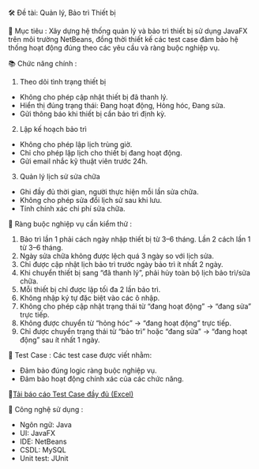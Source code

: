 🛠️ Đề tài: Quản lý, Bảo trì Thiết bị

🎯 Mục tiêu :
Xây dựng hệ thống quản lý và bảo trì thiết bị sử dụng JavaFX trên môi trường NetBeans, đồng thời thiết kế các test case đảm bảo hệ thống hoạt động đúng theo các yêu cầu và ràng buộc nghiệp vụ.

📚 Chức năng chính :
1. Theo dõi tình trạng thiết bị
+ Không cho phép cập nhật thiết bị đã thanh lý.
+ Hiển thị đúng trạng thái: Đang hoạt động, Hỏng hóc, Đang sửa.
+ Gửi thông báo khi thiết bị cần bảo trì định kỳ.
2. Lập kế hoạch bảo trì
+ Không cho phép lập lịch trùng giờ.
+ Chỉ cho phép lập lịch cho thiết bị đang hoạt động.
+ Gửi email nhắc kỹ thuật viên trước 24h.
3. Quản lý lịch sử sửa chữa
+ Ghi đầy đủ thời gian, người thực hiện mỗi lần sửa chữa.
+ Không cho phép sửa đổi lịch sử sau khi lưu.
+ Tính chính xác chi phí sửa chữa.

🔐 Ràng buộc nghiệp vụ cần kiểm thử :
1. Bảo trì lần 1 phải cách ngày nhập thiết bị từ 3–6 tháng. Lần 2 cách lần 1 từ 3–6 tháng.
2. Ngày sửa chữa không được lệch quá 3 ngày so với lịch sửa.
3. Chỉ được cập nhật lịch bảo trì trước ngày bảo trì ít nhất 2 ngày.
4. Khi chuyển thiết bị sang “đã thanh lý”, phải hủy toàn bộ lịch bảo trì/sửa chữa.
5. Mỗi thiết bị chỉ được lập tối đa 2 lần bảo trì.
6. Không nhập ký tự đặc biệt vào các ô nhập.
7. Không cho phép cập nhật trạng thái từ “đang hoạt động” → “đang sửa” trực tiếp.
8. Không được chuyển từ “hỏng hóc” → “đang hoạt động” trực tiếp.
9. Chỉ được chuyển trạng thái từ “bảo trì” hoặc “đang sửa” → “đang hoạt động” sau ít nhất 1 ngày.

🧪 Test Case :
Các test case được viết nhằm:
+ Đảm bảo đúng logic ràng buộc nghiệp vụ.
+ Đảm bảo hoạt động chính xác của các chức năng.
  
📄[Tải báo cáo Test Case đầy đủ (Excel)](https://github.com/lehuuhau1231/equipment-maintenance-testing/blob/main/TestCase_Nhom10.xlsx)


🧰 Công nghệ sử dụng :
+ Ngôn ngữ: Java
+ UI: JavaFX
+ IDE: NetBeans
+ CSDL: MySQL
+ Unit test: JUnit

